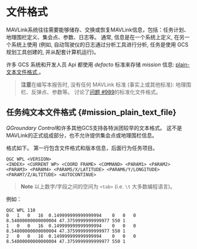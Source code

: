 # 文件格式

MAVLink系统往往需要能够储存、交换或恢复MAVLink信息，包括：任务计划、地理围栏定义、集会点、参数、日志等。 通常, 信息是在一个系统上定义, 在另一个系统上使用 (例如, 自动驾驶仪的日志通过分析工具进行分析, 任务是使用 GCS 规划工具创建的, 并从配套计算机运行)。

许多 GCS 系统和开发人员 Api 都使用 *defacto* 标准来存储 *mission* 信息: [plain-文本文件格式 ](#mission_plain_text_file)。

> **注意**在编写本报告时, 没有任何 MAVLink 标准 (事实上或其他标准): 地理围栏、反弹点、参数等。 讨论了[问题 #989](https://github.com/mavlink/mavlink/issues/989)的标准化文件格式。

## 任务纯文本文件格式 {#mission_plain_text_file}

*QGroundary Control*和许多其他GCS支持各特派团较早的文本格式。 这不是MAVLink的正式组成部分，也不允许提供集会点或地理围栏信息。

格式如下。 第一行包含文件格式和版本信息，后面行为任务项目。

    QGC WPL <VERSION>
    <INDEX> <CURRENT WP> <COORD FRAME> <COMMAND> <PARAM1> <PARAM2> <PARAM3> <PARAM4> <PARAM5/X/LATITUDE> <PARAM6/Y/LONGITUDE> <PARAM7/Z/ALTITUDE> <AUTOCONTINUE>
    

> **Note** 以上数字/字段之间的空间为 `<tab>` (i.e. `\t` 大多数编程语言)。

例如：

    QGC WPL 110
    0   1   0   16  0.149999999999999994    0   0   0   8.54800000000000004 47.3759999999999977 550 1
    1   0   0   16  0.149999999999999994    0   0   0   8.54800000000000004 47.3759999999999977 550 1
    2   0   0   16  0.149999999999999994    0   0   0   8.54800000000000004 47.3759999999999977 550 1
